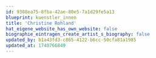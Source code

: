 ```yaml
---
id: 9308ea75-8fba-42ae-80e5-7a1d29fe5a13
blueprint: kuenstler_innen
title: 'Christine Rohland'
hat_eigene_website_has_own_website: false
biographie_eintragen_create_artist_s_biography: false
updated_by: b1a43fd3-c865-4122-b6cc-50cfa81a1985
updated_at: 1740766849
---
```

